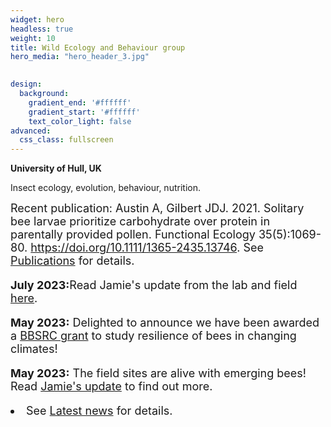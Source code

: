 ```yaml
---
widget: hero
headless: true
weight: 10
title: Wild Ecology and Behaviour group
hero_media: "hero_header_3.jpg"

    
design:
  background:
    gradient_end: '#ffffff'
    gradient_start: '#ffffff'
    text_color_light: false
advanced:
  css_class: fullscreen
---
```

<style>
            .my_text
            {
                font-size:      18px;
            }
            em {
                color: #ff0000;
            }
</style>
        
**University of Hull, UK**

<div>Insect ecology, evolution, behaviour, nutrition.
</div>
<p>
<div class='my_text'>Recent publication:
Austin A, Gilbert JDJ. 2021. Solitary bee larvae prioritize carbohydrate over protein in parentally provided pollen. Functional Ecology 35(5):1069-80. <a href="https://doi.org/10.1111/1365-2435.13746">https://doi.org/10.1111/1365-2435.13746</a>. See <a href='/featured'>Publications</a> for details.
</div>
<p>
<div class='my_text'>
<p><b>July 2023:</b>Read Jamie's update from the lab and field <a href='post/field-update-from-jamie/'>here</a>.
<p><b>May 2023:</b> Delighted to announce we have been awarded a <a href='post/we-got-a-bbsrc-grant/'>BBSRC grant</a> to study resilience of bees in changing climates! 
<p><b>May 2023:</b> The field sites are alive with emerging bees! Read <a href='post/update-from-jamie/'>Jamie's update</a> to find out more.
<li> See <a href='#posts'>Latest news</a> for details.</div>
